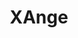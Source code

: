 ---
layout: firm_page
title: "XAnge"
id: "xange.vc"
permalink: "/xangexange.vc/"
website: "https://www.xange.vc"
offices: "Paris (France), Berlin (Germany), Munich (Germany)"
investment_stages: "Seed, Series A, Series B"
portfolio_companies: "Skello, Lydia, AB Tasty, Believe, Treefrog, Ledger, Cajoo, Welcome to the Jungle, Mister Spex"
portfolio_link: "https://www.xange.vc/portfolio/"
investment_markets: "Data, Deeptech, Care, Healthtech, Fintech, Enterprise software, SaaS, AI, B2B SaaS, ClimateTech, EdTech, Insurtech"
founded_year: "2004"
description: "XAnge is a venture capital fund in Europe investing in innovative tech companies with international ambitions. They focus on early-stage investments and provide operational support to portfolio companies. XAnge is BCorp certified."
linkedin: "https://www.linkedin.com/company/xange-vc/"
twitter: "https://twitter.com/XAngeVC"
instagram: "https://www.instagram.com/xangevc/?hl=fr"
team_page: "https://www.xange.vc/team/"
investor_type: "Venture Capital"
crunchbase: "https://www.crunchbase.com/organization/xange-private-equity"
pitchbook: "https://pitchbook.com/profiles/investor/11338-84"

# SEO Optimization
meta_title: "XAnge - VC Firm - projectstartups.com"
meta_description: "XAnge, XAnge is a venture capital fund in Europe investing in innovative tech companies with international ambitions. They focus on early-stage investments a..."
meta_keywords: "XAnge, Data, Deeptech, Care, Healthtech, Fintech, Enterprise software, SaaS, AI, B2B SaaS, ClimateTech, EdTech, Insurtech, VC firm, venture capital, startup investor, projectstartups.com"
canonical_url: "https://vc.projectstartups.com/xangexange.vc/"
---